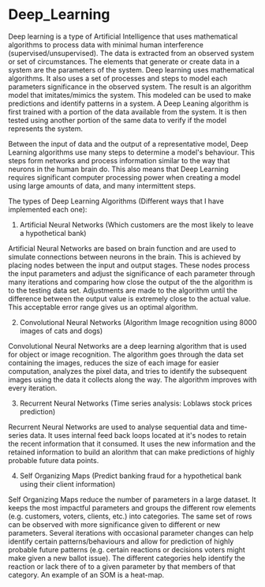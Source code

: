 # Deep_Learning

Deep learning is a type of Artificial Intelligence that uses mathematical algorithms to process data with minimal 
human interference (supervised/unsupervised). The data is extracted from an observed system or set of circumstances. 
The elements that generate or create data in a system are the parameters of the system. Deep learning uses mathematical 
algorithms. It also uses a set of processes and steps to model each parameters significance in the observed system. The result
is an algorithm model that imitates/mimics the system. This modeled can be used to make predictions and identify patterns 
in a system. A Deep Leaning algorithm is first trained with a portion of the data available from the system. It is then tested
using another portion of the same data to verify if the model represents the system. 

Between the input of data and the output of a representative model, Deep Learning algorithms use many steps to determine a 
model's behaviour. This steps form networks and process information similar to the way that neurons in the human brain do. This 
also means that Deep Learning requires significant computer processing power when creating a model using large amounts of 
data, and many intermittent steps.


The types of Deep Learning Algorithms (Different ways that I have implemented each one):


1. Artificial Neural Networks (Which customers are the most likely to leave a hypothetical bank)

Artificial Neural Networks are based on brain function and are used to simulate connections between neurons in the brain. This
is achieved by placing nodes between the input and output stages. These nodes process the input parameters and 
adjust the significance of each parameter through many iterations and comparing how close the output of the 
the algorithm is to the testing data set. Adjustments are made to the algorithm until the difference between
the output value is extremely close to the actual value. This acceptable error range gives us an optimal algorithm.

2. Convolutional Neural Networks (Algorithm Image recognition using 8000 images of cats and dogs)

Convolutional Neural Networks are a deep learning algorithm that is used for object or image recognition. The algorithm goes through the 
data set containing the images, reduces the size of each image for easier computation, analyzes the pixel data, and tries to identify
the subsequent images using the data it collects along the way. The algorithm improves with every iteration.

3. Recurrent Neural Networks (Time series analysis: Loblaws stock prices prediction)

Recurrent Neural Networks are used to analyse sequential data and time-series data. It uses internal feed back loops located at it's nodes to 
retain the recent information that it consumed. It uses the new information and the retained information to 
build an alorithm that can make predictions of highly probable future data points.


4. Self Organizing Maps (Predict banking fraud for a hypothetical bank using their client information)

Self Organizing Maps reduce the number of parameters in a large dataset. It keeps the most impactful parameters
and groups the different row elements (e.g. customers, voters, clients, etc.) into categories. 
The same set of rows can be observed with more significance given to different or new parameters. 
Several iterations with occasional parameter changes can help
identify certain patterns/behaviours and allow for prediction of highly probable future patterns (e.g. 
certain reactions or decisions voters might make given a new ballot issue). The different categories help
identify the reaction or lack there of to a given parameter by that members of that category. An example of an SOM
is a heat-map.



